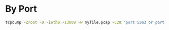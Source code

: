 <!-- TITLE: Tcpdump -->
<!-- SUBTITLE: A quick summary of Tcpdump -->

# By Port

```sh
tcpdump -Zroot -U -ieth0 -s3000 -w myfile.pcap -C20 "port 5563 or port 15562"
```
